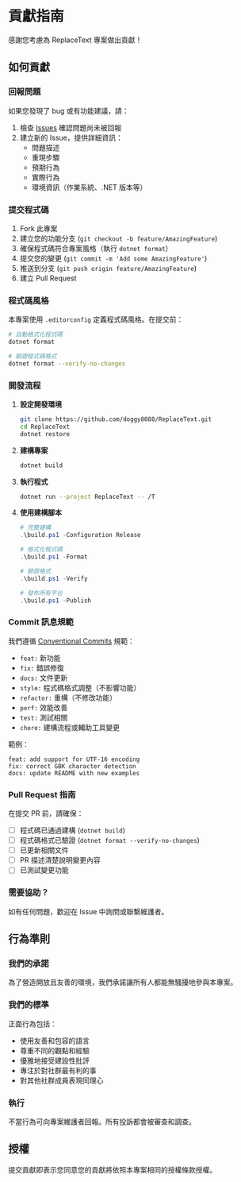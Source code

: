 # 貢獻指南

感謝您考慮為 ReplaceText 專案做出貢獻！

## 如何貢獻

### 回報問題

如果您發現了 bug 或有功能建議，請：

1. 檢查 [Issues](https://github.com/doggy8088/ReplaceText/issues) 確認問題尚未被回報
2. 建立新的 Issue，提供詳細資訊：
   - 問題描述
   - 重現步驟
   - 預期行為
   - 實際行為
   - 環境資訊（作業系統、.NET 版本等）

### 提交程式碼

1. Fork 此專案
2. 建立您的功能分支 (`git checkout -b feature/AmazingFeature`)
3. 確保程式碼符合專案風格（執行 `dotnet format`）
4. 提交您的變更 (`git commit -m 'Add some AmazingFeature'`)
5. 推送到分支 (`git push origin feature/AmazingFeature`)
6. 建立 Pull Request

### 程式碼風格

本專案使用 `.editorconfig` 定義程式碼風格。在提交前：

```bash
# 自動格式化程式碼
dotnet format

# 驗證程式碼格式
dotnet format --verify-no-changes
```

### 開發流程

1. **設定開發環境**

   ```bash
   git clone https://github.com/doggy8088/ReplaceText.git
   cd ReplaceText
   dotnet restore
   ```

2. **建構專案**

   ```bash
   dotnet build
   ```

3. **執行程式**

   ```bash
   dotnet run --project ReplaceText -- /T
   ```

4. **使用建構腳本**

   ```powershell
   # 完整建構
   .\build.ps1 -Configuration Release

   # 格式化程式碼
   .\build.ps1 -Format

   # 驗證格式
   .\build.ps1 -Verify

   # 發布所有平台
   .\build.ps1 -Publish
   ```

### Commit 訊息規範

我們遵循 [Conventional Commits](https://www.conventionalcommits.org/) 規範：

- `feat:` 新功能
- `fix:` 錯誤修復
- `docs:` 文件更新
- `style:` 程式碼格式調整（不影響功能）
- `refactor:` 重構（不修改功能）
- `perf:` 效能改善
- `test:` 測試相關
- `chore:` 建構流程或輔助工具變更

範例：

```
feat: add support for UTF-16 encoding
fix: correct GBK character detection
docs: update README with new examples
```

### Pull Request 指南

在提交 PR 前，請確保：

- [ ] 程式碼已通過建構 (`dotnet build`)
- [ ] 程式碼格式已驗證 (`dotnet format --verify-no-changes`)
- [ ] 已更新相關文件
- [ ] PR 描述清楚說明變更內容
- [ ] 已測試變更功能

### 需要協助？

如有任何問題，歡迎在 Issue 中詢問或聯繫維護者。

## 行為準則

### 我們的承諾

為了營造開放且友善的環境，我們承諾讓所有人都能無騷擾地參與本專案。

### 我們的標準

正面行為包括：

- 使用友善和包容的語言
- 尊重不同的觀點和經驗
- 優雅地接受建設性批評
- 專注於對社群最有利的事
- 對其他社群成員表現同理心

### 執行

不當行為可向專案維護者回報。所有投訴都會被審查和調查。

## 授權

提交貢獻即表示您同意您的貢獻將依照本專案相同的授權條款授權。
